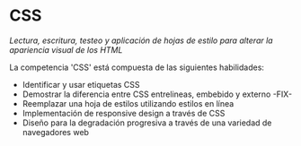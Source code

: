 CSS
===
_Lectura, escritura, testeo y aplicación de hojas de estilo para alterar la apariencia visual de los HTML_

La competencia 'CSS' está compuesta de las siguientes habilidades:

*    Identificar y usar etiquetas CSS
*    Demostrar la diferencia entre CSS entrelineas, embebido y externo -FIX-
*    Reemplazar una hoja de estilos utilizando estilos en línea
*    Implementación de responsive design a través de CSS
*    Diseño para la degradación progresiva a través de una variedad de navegadores web

